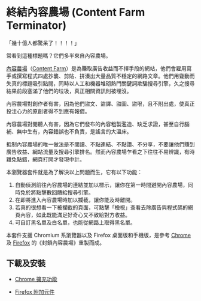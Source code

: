 終結內容農場 (Content Farm Terminator)
======================================

「幾十億人都驚呆了！！！！」

常看到這種標題嗎？它們多半來自內容農場。

[內容農場](https://zh.wikipedia.org/wiki/%E5%85%A7%E5%AE%B9%E8%BE%B2%E5%A0%B4)（[Content Farm](https://en.wikipedia.org/wiki/Content_farm)）是為賺取廣告收益而不擇手段的網站，他們會雇用寫手或撰寫程式四處抄襲、剪貼、拼湊出大量品質不穩定的網路文章。他們用聳動而失真的標題吸引點閱，同時以人工和機器堆砌熱門關鍵詞欺騙搜尋引擎，久之搜尋結果前段塞滿了他們的垃圾，真正相關資訊則被埋沒。

內容農場對創作者有害，因為他們盜文、盜譯、盜圖、盜哏，且不附出處，使真正投注心力的原創者得不到應有報償。

內容農場對閱聽人有害，因為它們發布的內容粗製濫造、缺乏求證，甚至自行腦補、無中生有，內容錯誤也不負責，是謠言的大溫床。

抵制內容農場的唯一做法是不閱讀、不點連結、不點讚、不分享，不要讓他們賺到廣告收益、網站流量及搜尋引擎排名。然而內容農場乍看之下往往不易辨識，有時難免點錯，網頁打開才發現中計。

本瀏覽器套件就是為了解決以上問題而生，它有以下功能：
1. 自動偵測前往內容農場的連結並加以標示，讓你在第一時間避開內容農場，同時免於將點擊數回饋給搜尋引擎。
2. 在即將進入內容農場時加以攔截，讓你能及時離開。
3. 若真的很想看一下被攔截的頁面，可點擊「檢視」查看去除廣告與程式碼的網頁內容，如此既能滿足好奇心又不致給對方收益。
4. 可自訂黑名單及白名單，也能從網路上取得黑名單。

本套件支援 Chromium 系瀏覽器以及 Firefox 桌面版和手機版，是參考 [Chrome](https://chrome.google.com/webstore/detail/content-farm-blocker/opjaibbmmpldcncnbbglondckfnokfpm) 及 [Firefox](https://addons.mozilla.org/firefox/addon/block-content-farm) 的《封鎖內容農場》重製而成。

## 下載及安裝

* [Chrome 擴充功能](https://chrome.google.com/webstore/detail/content-farm-terminator/lcghoajegeldpfkfaejegfobkapnemjl)

* [Firefox 附加元件](https://addons.mozilla.org/zh-tw/firefox/addon/content-farm-terminator/)
